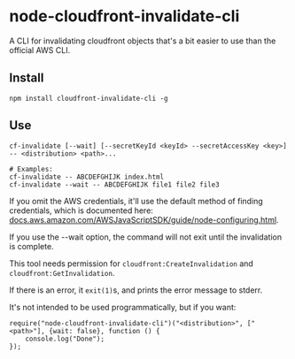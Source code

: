 # node-cloudfront-invalidate-cli
A CLI for invalidating cloudfront objects that's a bit easier to use than the
official AWS CLI.

## Install
```shell
npm install cloudfront-invalidate-cli -g
```
## Use
```shell
cf-invalidate [--wait] [--secretKeyId <keyId> --secretAccessKey <key>] -- <distribution> <path>...

# Examples:
cf-invalidate -- ABCDEFGHIJK index.html
cf-invalidate --wait -- ABCDEFGHIJK file1 file2 file3
```


If you omit the AWS credentials, it'll use the default method of finding credentials,
which is documented here:
[docs.aws.amazon.com/AWSJavaScriptSDK/guide/node-configuring.html](http://docs.aws.amazon.com/AWSJavaScriptSDK/guide/node-configuring.html#Using_Profiles_with_the_SDK).

If you use the --wait option, the command will not exit until the invalidation is complete.

This tool needs permission for `cloudfront:CreateInvalidation` and `cloudfront:GetInvalidation`.

If there is an error, it `exit(1)`s, and prints the error message to stderr.

It's not intended to be used programmatically, but if you want:
```shell
require("node-cloudfront-invalidate-cli")("<distribution>", ["<path>"], {wait: false}, function () {
    console.log("Done");
});
```
